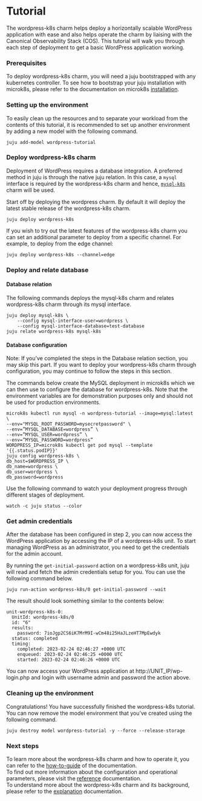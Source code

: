 # Tutorial

The wordpress-k8s charm helps deploy a horizontally scalable WordPress application with ease and
also helps operate the charm by liaising with the Canonical Observability Stack (COS). This
tutorial will walk you through each step of deployment to get a basic WordPress application
working.

### Prerequisites

To deploy wordpress-k8s charm, you will need a juju bootstrapped with any kubernetes controller.
To see how to bootstrap your juju installation with microk8s, please refer to the documentation
on microk8s [installation](https://juju.is/docs/olm/microk8s).

### Setting up the environment

To easily clean up the resources and to separate your workload from the contents of this tutorial,
it is recommended to set up another environment by adding a new model with the following command.

```
juju add-model wordpress-tutorial
```

### Deploy wordpress-k8s charm

Deployment of WordPress requires a database integration. A preferred method in juju is through the
native juju relation. In this case, a `mysql` interface is required by the wordpress-k8s charm and
hence, [`mysql-k8s`](https://charmhub.io/mysql-k8s) charm will be used.

Start off by deploying the wordpress charm. By default it will deploy the latest stable release of
the wordpress-k8s charm.

```
juju deploy wordpress-k8s
```

If you wish to try out the latest features of the wordpress-k8s charm you can set an additional
parameter to deploy from a specific channel. For example, to deploy from the edge channel:

```
juju deploy wordpress-k8s --channel=edge
```

### Deploy and relate database

#### Database relation

The following commands deploys the mysql-k8s charm and relates wordpress-k8s charm through its mysql
interface.

```
juju deploy mysql-k8s \
    --config mysql-interface-user=wordpress \
    --config mysql-interface-database=test-database
juju relate wordpress-k8s mysql-k8s
```

#### Database configuration

Note: If you’ve completed the steps in the Database relation section, you may skip this part. If
you want to deploy your wordpress-k8s charm through configuration, you may continue to follow the
steps in this section.

The commands below create the MySQL deployment in microk8s which we can then use to configure the
database for wordpress-k8s. Note that the environment variables are for demonstration purposes only
and should not be used for production environments.

```
microk8s kubectl run mysql -n wordpress-tutorial --image=mysql:latest \
--env="MYSQL_ROOT_PASSWORD=mysecretpassword" \
--env=”MYSQL_DATABASE=wordpress” \
--env=”MYSQL_USER=wordpress” \
--env=”MYSQL_PASSWORD=wordpress”
WORDPRESS_IP=microk8s kubectl get pod mysql --template '{{.status.podIP}}'
juju config wordpress-k8s \
db_host=$WORDPRESS_IP \
db_name=wordpress \
db_user=wordpress \
db_password=wordpress
```

Use the following command to watch your deployment progress through different stages of deployment.

```
watch -c juju status --color
```

### Get admin credentials

After the database has been configured in step 2, you can now access the WordPress application by
accessing the IP of a wordpress-k8s unit. To start managing WordPress as an administrator, you need
to get the credentials for the admin account.

By running the `get-initial-password` action on a wordpress-k8s unit, juju will read and fetch the
admin credentials setup for you. You can use the following command below.

```
juju run-action wordpress-k8s/0 get-initial-password --wait
```

The result should look something similar to the contents below:

```
unit-wordpress-k8s-0:
  UnitId: wordpress-k8s/0
  id: "6"
  results:
    password: 7ioJgp2CS6iK7MrM9I-wCm48i25HaJLzeHT7MpEwdyk
  status: completed
  timing:
    completed: 2023-02-24 02:46:27 +0000 UTC
    enqueued: 2023-02-24 02:46:25 +0000 UTC
    started: 2023-02-24 02:46:26 +0000 UTC
```

You can now access your WordPress application at http://UNIT_IP/wp-login.php and login with
username admin and password the action above.

### Cleaning up the environment

Congratulations! You have successfully finished the wordpress-k8s tutorial. You can now remove the
model environment that you’ve created using the following command.

```
juju destroy model wordpress-tutorial -y --force --release-storage
```

### Next steps

To learn more about the wordpress-k8s charm and how to operate it, you can refer to the
[how-to-guide](https://charmhub.io/wordpress-k8s/docs/how-to-guide?channel=edge) of the documentation.  
To find out more information about the configuration and operational parameters, please visit the
[reference](https://charmhub.io/wordpress-k8s/docs/reference?channel=edge) documentation.  
To understand more about the wordpress-k8s charm and its background, please refer to the
[explanation](https://charmhub.io/wordpress-k8s/docs/explanation?channel=edge) documentation.
